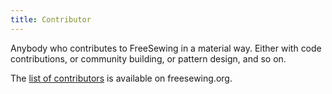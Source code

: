 ```yaml
---
title: Contributor
---
```


Anybody who contributes to FreeSewing in a material way. Either with code contributions,
or community building, or pattern design, and so on.

The [list of contributors](https://freesewing.org/community/who/) is available on freesewing.org.
